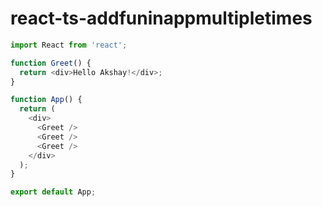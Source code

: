 # react-ts-addfuninappmultipletimes

```js
import React from 'react';

function Greet() {
  return <div>Hello Akshay!</div>;
}

function App() {
  return (
    <div>
      <Greet />
      <Greet />
      <Greet />
    </div>
  );
}

export default App;

```
